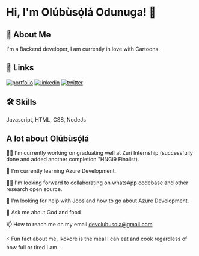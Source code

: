 
# Hi, I'm Olúbùsọ́lá Odunuga! 👋


## 🚀 About Me
I'm a Backend developer, I am currently in love with Cartoons.



## 🔗 Links
[![portfolio](https://img.shields.io/badge/my_portfolio-000?style=for-the-badge&logo=ko-fi&logoColor=white)](https://replit.com/@the-Olubusola/Portfolio-website)
[![linkedin](https://img.shields.io/badge/linkedin-0A66C2?style=for-the-badge&logo=linkedin&logoColor=white)](https://www.linkedin.com/in/olubusola-odunuga-644786186/)
[![twitter](https://img.shields.io/badge/twitter-1DA1F2?style=for-the-badge&logo=twitter&logoColor=white)](https://twitter.com/Olubusolamitee)


## 🛠 Skills
Javascript, HTML, CSS, NodeJs


## A lot about Olúbùsọ́lá 
👩‍💻 I'm currently working on graduating well at Zuri Internship (successfully done and added another completion "HNGi9 Finalist).

🧠 I'm currently learning Azure Development.

👯‍♀️ I'm looking forward to collaborating on whatsApp codebase and other research open source.

🤔 I'm looking for help with Jobs and how to go about Azure Development.

💬 Ask me about God and food

📫 How to reach me on my email devolubusola@gmail.com

⚡️ Fun fact about me, Ikokore is the meal I can eat and cook regardless of how full or tired I am.


